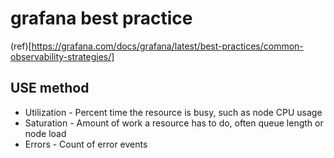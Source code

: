 # grafana best practice

(ref)[https://grafana.com/docs/grafana/latest/best-practices/common-observability-strategies/]

## USE method

- Utilization - Percent time the resource is busy, such as node CPU usage
- Saturation - Amount of work a resource has to do, often queue length or node load
- Errors - Count of error events
